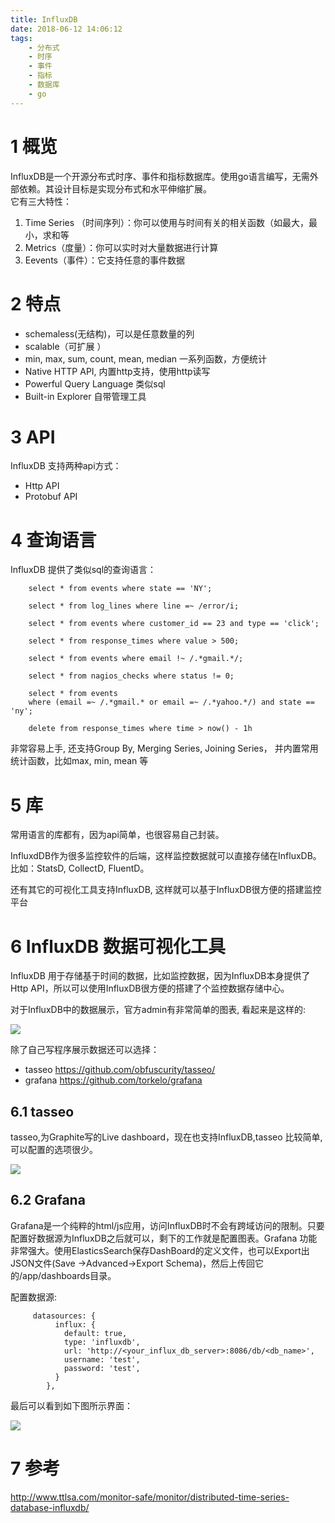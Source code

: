 ```yaml
---
title: InfluxDB
date: 2018-06-12 14:06:12
tags:
    - 分布式
    - 时序
    - 事件
    - 指标
    - 数据库
    - go
---
```


# 1 概览
InfluxDB是一个开源分布式时序、事件和指标数据库。使用go语言编写，无需外部依赖。其设计目标是实现分布式和水平伸缩扩展。  
它有三大特性：  

1. Time Series （时间序列）：你可以使用与时间有关的相关函数（如最大，最小，求和等  
2. Metrics（度量）：你可以实时对大量数据进行计算  
3. Eevents（事件）：它支持任意的事件数据  

# 2 特点  

- schemaless(无结构)，可以是任意数量的列  
- scalable（可扩展 ）
- min, max, sum, count, mean, median 一系列函数，方便统计  
- Native HTTP API, 内置http支持，使用http读写  
- Powerful Query Language 类似sql  
- Built-in Explorer 自带管理工具  

# 3 API

InfluxDB 支持两种api方式：

- Http API
- Protobuf API

# 4 查询语言  


InfluxDB 提供了类似sql的查询语言：

``` 
    select * from events where state == 'NY';
    
    select * from log_lines where line =~ /error/i;
    
    select * from events where customer_id == 23 and type == 'click';
    
    select * from response_times where value > 500;
    
    select * from events where email !~ /.*gmail.*/;
    
    select * from nagios_checks where status != 0;
    
    select * from events 
    where (email =~ /.*gmail.* or email =~ /.*yahoo.*/) and state == 'ny';
    
    delete from response_times where time > now() - 1h    
```


非常容易上手, 还支持Group By, Merging Series, Joining Series， 并内置常用统计函数，比如max, min, mean 等

# 5 库  

常用语言的库都有，因为api简单，也很容易自己封装。

InfluxdDB作为很多监控软件的后端，这样监控数据就可以直接存储在InfluxDB。比如：StatsD, CollectD, FluentD。

还有其它的可视化工具支持InfluxDB, 这样就可以基于InfluxDB很方便的搭建监控平台

# 6 InfluxDB 数据可视化工具  

InfluxDB 用于存储基于时间的数据，比如监控数据，因为InfluxDB本身提供了Http API，所以可以使用InfluxDB很方便的搭建了个监控数据存储中心。

对于InfluxDB中的数据展示，官方admin有非常简单的图表, 看起来是这样的:


![](/images/influxdb-2.jpg)

除了自己写程序展示数据还可以选择：

- tasseo https://github.com/obfuscurity/tasseo/  
- grafana https://github.com/torkelo/grafana  

## 6.1 tasseo  

tasseo,为Graphite写的Live dashboard，现在也支持InfluxDB,tasseo 比较简单, 可以配置的选项很少。


![](/images/influxdb-3.png)

## 6.2 Grafana  

Grafana是一个纯粹的html/js应用，访问InfluxDB时不会有跨域访问的限制。只要配置好数据源为InfluxDB之后就可以，剩下的工作就是配置图表。Grafana 功能非常强大。使用ElasticsSearch保存DashBoard的定义文件，也可以Export出JSON文件(Save ->Advanced->Export Schema)，然后上传回它的/app/dashboards目录。 

配置数据源:

```
     datasources: {      
          influx: {
            default: true,
            type: 'influxdb',
            url: 'http://<your_influx_db_server>:8086/db/<db_name>',
            username: 'test',
            password: 'test',
          }
        },        
```


最后可以看到如下图所示界面：

![](/images/influxdb-4.png)


# 7 参考
http://www.ttlsa.com/monitor-safe/monitor/distributed-time-series-database-influxdb/




